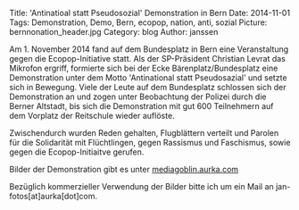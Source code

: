 Title: 'Antinatioal statt Pseudosozial' Demonstration in Bern
Date: 2014-11-01
Tags: Demonstration, Demo, Bern, ecopop, nation, anti, sozial
Picture: bernnonation_header.jpg
Category: blog
Author: janssen

Am 1. November 2014 fand auf dem Bundesplatz in Bern eine Veranstaltung gegen die Ecopop-Initiative statt. Als der SP-Präsident Christian Levrat das Mikrofon ergriff, formierte sich bei der Ecke Bärenplatz/Bundesplatz eine Demonstration unter dem Motto 'Antinational statt Pseudosazial' und setzte sich in Bewegung. Viele der Leute auf dem Bundesplatz schlossen sich der Demonstration an und zogen unter Beobachtung der Polizei durch die Berner Altstadt, bis sich die Demonstration mit gut 600 Teilnehmern auf dem Vorplatz der Reitschule wieder auflöste.

Zwischendurch wurden Reden gehalten, Flugblättern verteilt und  Parolen für die Solidarität mit Flüchtlingen, gegen Rassismus und Faschismus, sowie gegen die Ecopop-Initiaitve gerufen.

Bilder der Demonstration gibt es unter [mediagoblin.aurka.com](http://mediagoblin.aurka.com/mediagoblin/mg.fcgi/u/janssen/collection/01-11-2014-antinational-statt-pseudosozial-demonstration-in-bern/)

Bezüglich kommerzieller Verwendung der Bilder bitte ich um ein Mail an jan-fotos[at]aurka[dot]com.

